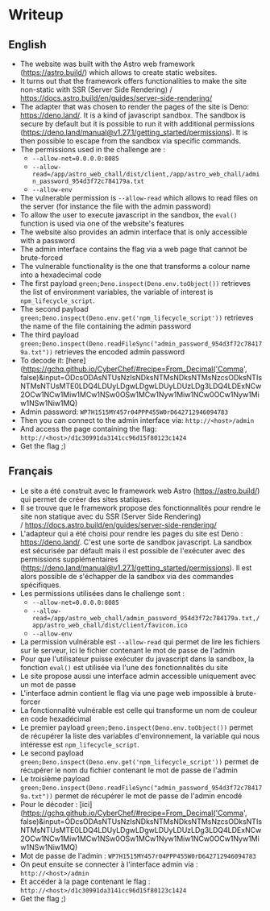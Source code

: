 # Writeup

## English

- The website was built with the Astro web framework (https://astro.build/) which allows to create static websites.
- It turns out that the framework offers functionalities to make the site non-static with SSR (Server Side Rendering) / https://docs.astro.build/en/guides/server-side-rendering/
- The adapter that was chosen to render the pages of the site is Deno: https://deno.land/. It is a kind of javascript sandbox. The sandbox is secure by default but it is possible to run it with additional permissions (https://deno.land/manual@v1.27.1/getting_started/permissions). It is then possible to escape from the sandbox via specific commands.
- The permissions used in the challenge are : 
    - `--allow-net=0.0.0.0:8085`
    - `--allow-read=/app/astro_web_chall/dist/client,/app/astro_web_chall/admin_password_954d3f72c784179a.txt`
    - `--allow-env`
- The vulnerable permission is `--allow-read` which allows to read files on the server (for instance the file with the admin password)
- To allow the user to execute javascript in the sandbox, the `eval()` function is used via one of the website's features
- The website also provides an admin interface that is only accessible with a password
- The admin interface contains the flag via a web page that cannot be brute-forced
- The vulnerable functionality is the one that transforms a colour name into a hexadecimal code
- The first payload `green;Deno.inspect(Deno.env.toObject())` retrieves the list of environment variables, the variable of interest is `npm_lifecycle_script`.
- The second payload `green;Deno.inspect(Deno.env.get('npm_lifecycle_script'))` retrieves the name of the file containing the admin password
- The third payload `green;Deno.inspect(Deno.readFileSync("admin_password_954d3f72c784179a.txt"))` retrieves the encoded admin password
- To decode it: [here](https://gchq.github.io/CyberChef/#recipe=From_Decimal('Comma', false)&input=ODcsODAsNTUsNzIsNDksNTMsNDksNTMsNzcsODksNTIsNTMsNTUsMTE0LDQ4LDUyLDgwLDgwLDUyLDUzLDg3LDQ4LDExNCw2OCw1NCw1Miw1MCw1NSw0OSw1MCw1Nyw1Miw1NCw0OCw1Nyw1Miw1NSw1Niw1MQ)
- Admin password: `WP7H1515MY457r04PPP455W0rD642712946094783`
- Then you can connect to the admin interface via: `http://<host>/admin`
- And access the page containing the flag: `http://<host>/d1c30991da3141cc96d15f80123c1424`
- Get the flag ;)

## Français

- Le site a été construit avec le framework web Astro (https://astro.build/) qui permet de créer des sites statiques.
- Il se trouve que le framework propose des fonctionnalités pour rendre le site non statique avec du SSR (Server Side Rendering) / https://docs.astro.build/en/guides/server-side-rendering/
- L'adapteur qui a été choisi pour rendre les pages du site est Deno : https://deno.land/. C'est une sorte de sandbox javascript. La sandbox est sécurisée par défault mais il est possible de l'exécuter avec des permissions supplémentaires (https://deno.land/manual@v1.27.1/getting_started/permissions). Il est alors possible de s'échapper de la sandbox via des commandes spécifiques.
- Les permissions utilisées dans le challenge sont : 
    - `--allow-net=0.0.0.0:8085`
    - `--allow-read=/app/astro_web_chall/admin_password_954d3f72c784179a.txt,/app/astro_web_chall/dist/client/favicon.ico`
    - `--allow-env`
- La permission vulnérable est `--allow-read` qui permet de lire les fichiers sur le serveur, ici le fichier contenant le mot de passe de l'admin
- Pour que l'utilisateur puisse exécuter du javascript dans la sandbox, la fonction `eval()` est utilisée via l'une des fonctionnalités du site
- Le site propose aussi une interface admin accessible uniquement avec un mot de passe
- L'interface admin contient le flag via une page web impossible à brute-forcer
- La fonctionnalité vulnérable est celle qui transforme un nom de couleur en code hexadécimal
- Le premier payload `green;Deno.inspect(Deno.env.toObject())` permet de récupérer la liste des variables d'environnement, la variable qui nous intéresse est `npm_lifecycle_script`.
- Le second payload `green;Deno.inspect(Deno.env.get('npm_lifecycle_script'))` permet de récupérer le nom du fichier contenant le mot de passe de l'admin
- Le troisième payload `green;Deno.inspect(Deno.readFileSync("admin_password_954d3f72c784179a.txt"))` permet de récupérer le mot de passe de l'admin encodé
- Pour le décoder : [ici](https://gchq.github.io/CyberChef/#recipe=From_Decimal('Comma', false)&input=ODcsODAsNTUsNzIsNDksNTMsNDksNTMsNzcsODksNTIsNTMsNTUsMTE0LDQ4LDUyLDgwLDgwLDUyLDUzLDg3LDQ4LDExNCw2OCw1NCw1Miw1MCw1NSw0OSw1MCw1Nyw1Miw1NCw0OCw1Nyw1Miw1NSw1Niw1MQ)
- Mot de passe de l'admin : `WP7H1515MY457r04PPP455W0rD642712946094783`
- On peut ensuite se connecter à l'interface admin via : `http://<host>/admin`
- Et accéder à la page contenant le flag : `http://<host>/d1c30991da3141cc96d15f80123c1424`
- Get the flag ;)
